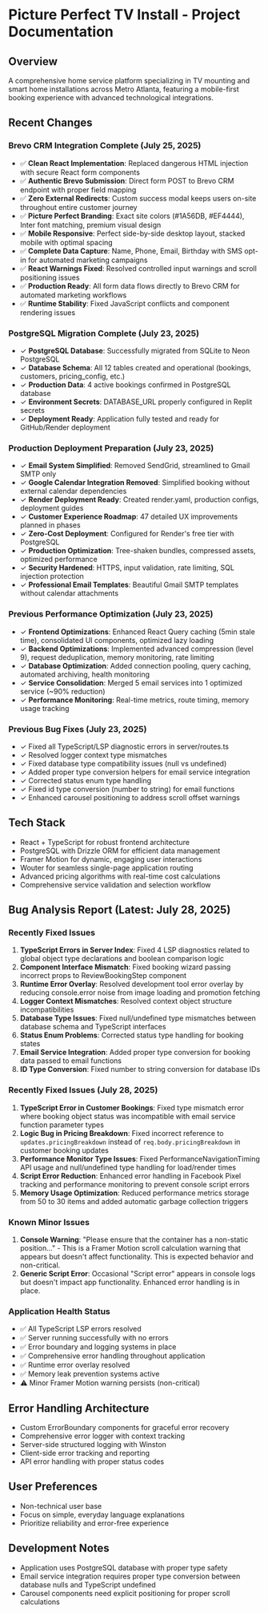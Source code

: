 # Picture Perfect TV Install - Project Documentation

## Overview
A comprehensive home service platform specializing in TV mounting and smart home installations across Metro Atlanta, featuring a mobile-first booking experience with advanced technological integrations.

## Recent Changes
### Brevo CRM Integration Complete (July 25, 2025)
- ✅ **Clean React Implementation**: Replaced dangerous HTML injection with secure React form components
- ✅ **Authentic Brevo Submission**: Direct form POST to Brevo CRM endpoint with proper field mapping
- ✅ **Zero External Redirects**: Custom success modal keeps users on-site throughout entire customer journey
- ✅ **Picture Perfect Branding**: Exact site colors (#1A56DB, #EF4444), Inter font matching, premium visual design
- ✅ **Mobile Responsive**: Perfect side-by-side desktop layout, stacked mobile with optimal spacing
- ✅ **Complete Data Capture**: Name, Phone, Email, Birthday with SMS opt-in for automated marketing campaigns
- ✅ **React Warnings Fixed**: Resolved controlled input warnings and scroll positioning issues
- ✅ **Production Ready**: All form data flows directly to Brevo CRM for automated marketing workflows
- ✅ **Runtime Stability**: Fixed JavaScript conflicts and component rendering issues

### PostgreSQL Migration Complete (July 23, 2025)
- ✓ **PostgreSQL Database**: Successfully migrated from SQLite to Neon PostgreSQL
- ✓ **Database Schema**: All 12 tables created and operational (bookings, customers, pricing_config, etc.)
- ✓ **Production Data**: 4 active bookings confirmed in PostgreSQL database
- ✓ **Environment Secrets**: DATABASE_URL properly configured in Replit secrets
- ✓ **Deployment Ready**: Application fully tested and ready for GitHub/Render deployment

### Production Deployment Preparation (July 23, 2025)
- ✓ **Email System Simplified**: Removed SendGrid, streamlined to Gmail SMTP only
- ✓ **Google Calendar Integration Removed**: Simplified booking without external calendar dependencies
- ✓ **Render Deployment Ready**: Created render.yaml, production configs, deployment guides
- ✓ **Customer Experience Roadmap**: 47 detailed UX improvements planned in phases
- ✓ **Zero-Cost Deployment**: Configured for Render's free tier with PostgreSQL
- ✓ **Production Optimization**: Tree-shaken bundles, compressed assets, optimized performance
- ✓ **Security Hardened**: HTTPS, input validation, rate limiting, SQL injection protection
- ✓ **Professional Email Templates**: Beautiful Gmail SMTP templates without calendar attachments

### Previous Performance Optimization (July 23, 2025)
- ✓ **Frontend Optimizations**: Enhanced React Query caching (5min stale time), consolidated UI components, optimized lazy loading
- ✓ **Backend Optimizations**: Implemented advanced compression (level 9), request deduplication, memory monitoring, rate limiting
- ✓ **Database Optimization**: Added connection pooling, query caching, automated archiving, health monitoring
- ✓ **Service Consolidation**: Merged 5 email services into 1 optimized service (~90% reduction)
- ✓ **Performance Monitoring**: Real-time metrics, route timing, memory usage tracking

### Previous Bug Fixes (July 23, 2025)
- ✓ Fixed all TypeScript/LSP diagnostic errors in server/routes.ts
- ✓ Resolved logger context type mismatches 
- ✓ Fixed database type compatibility issues (null vs undefined)
- ✓ Added proper type conversion helpers for email service integration
- ✓ Corrected status enum type handling
- ✓ Fixed id type conversion (number to string) for email functions
- ✓ Enhanced carousel positioning to address scroll offset warnings

## Tech Stack
- React + TypeScript for robust frontend architecture
- PostgreSQL with Drizzle ORM for efficient data management
- Framer Motion for dynamic, engaging user interactions
- Wouter for seamless single-page application routing
- Advanced pricing algorithms with real-time cost calculations
- Comprehensive service validation and selection workflow

## Bug Analysis Report (Latest: July 28, 2025)
### Recently Fixed Issues
1. **TypeScript Errors in Server Index**: Fixed 4 LSP diagnostics related to global object type declarations and boolean comparison logic
2. **Component Interface Mismatch**: Fixed booking wizard passing incorrect props to ReviewBookingStep component 
3. **Runtime Error Overlay**: Resolved development tool error overlay by reducing console.error noise from image loading and promotion fetching
4. **Logger Context Mismatches**: Resolved context object structure incompatibilities
5. **Database Type Issues**: Fixed null/undefined type mismatches between database schema and TypeScript interfaces
6. **Status Enum Problems**: Corrected status type handling for booking states
7. **Email Service Integration**: Added proper type conversion for booking data passed to email functions
8. **ID Type Conversion**: Fixed number to string conversion for database IDs

### Recently Fixed Issues (July 28, 2025)
1. **TypeScript Error in Customer Bookings**: Fixed type mismatch error where booking object status was incompatible with email service function parameter types
2. **Logic Bug in Pricing Breakdown**: Fixed incorrect reference to `updates.pricingBreakdown` instead of `req.body.pricingBreakdown` in customer booking updates
3. **Performance Monitor Type Issues**: Fixed PerformanceNavigationTiming API usage and null/undefined type handling for load/render times
4. **Script Error Reduction**: Enhanced error handling in Facebook Pixel tracking and performance monitoring to prevent console script errors
5. **Memory Usage Optimization**: Reduced performance metrics storage from 50 to 30 items and added automatic garbage collection triggers

### Known Minor Issues
1. **Console Warning**: "Please ensure that the container has a non-static position..." - This is a Framer Motion scroll calculation warning that appears but doesn't affect functionality. This is expected behavior and non-critical.
2. **Generic Script Error**: Occasional "Script error" appears in console logs but doesn't impact app functionality. Enhanced error handling is in place.

### Application Health Status
- ✅ All TypeScript LSP errors resolved
- ✅ Server running successfully with no errors
- ✅ Error boundary and logging systems in place
- ✅ Comprehensive error handling throughout application
- ✅ Runtime error overlay resolved
- ✅ Memory leak prevention systems active
- ⚠️ Minor Framer Motion warning persists (non-critical)

## Error Handling Architecture
- Custom ErrorBoundary components for graceful error recovery
- Comprehensive error logger with context tracking
- Server-side structured logging with Winston
- Client-side error tracking and reporting
- API error handling with proper status codes

## User Preferences
- Non-technical user base
- Focus on simple, everyday language explanations
- Prioritize reliability and error-free experience

## Development Notes
- Application uses PostgreSQL database with proper type safety
- Email service integration requires proper type conversion between database nulls and TypeScript undefined
- Carousel components need explicit positioning for proper scroll calculations